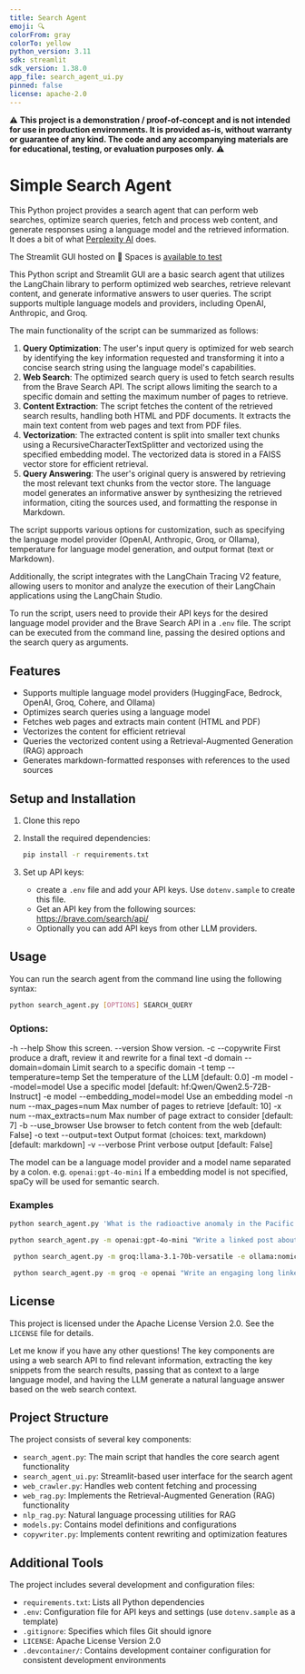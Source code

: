 ```yaml
---
title: Search Agent
emoji: 🔍
colorFrom: gray
colorTo: yellow
python_version: 3.11
sdk: streamlit
sdk_version: 1.38.0
app_file: search_agent_ui.py
pinned: false
license: apache-2.0
---
```


⚠️ **This project is a demonstration / proof-of-concept and is not intended for use in production environments. It is provided as-is, without warranty or guarantee of any kind. The code and any accompanying materials are for educational, testing, or evaluation purposes only.** ⚠️

# Simple Search Agent

This Python project provides a search agent that can perform web searches, optimize search queries, fetch and process web content, and generate responses using a language model and the retrieved information. It does a bit of what [Perplexity AI](https://www.perplexity.ai/) does.

The Streamlit GUI hosted on 🤗 Spaces is [available to test](https://huggingface.co/spaces/CyranoB/search_agent)

This Python script and Streamlit GUI are a basic search agent that utilizes the LangChain library to perform optimized web searches, retrieve relevant content, and generate informative answers to user queries. The script supports multiple language models and providers, including OpenAI, Anthropic, and Groq.

The main functionality of the script can be summarized as follows:

1. **Query Optimization**: The user's input query is optimized for web search by identifying the key information requested and transforming it into a concise search string using the language model's capabilities.
2. **Web Search**: The optimized search query is used to fetch search results from the Brave Search API. The script allows limiting the search to a specific domain and setting the maximum number of pages to retrieve.
3. **Content Extraction**: The script fetches the content of the retrieved search results, handling both HTML and PDF documents. It extracts the main text content from web pages and text from PDF files.
4. **Vectorization**: The extracted content is split into smaller text chunks using a RecursiveCharacterTextSplitter and vectorized using the specified embedding model. The vectorized data is stored in a FAISS vector store for efficient retrieval.
5. **Query Answering**: The user's original query is answered by retrieving the most relevant text chunks from the vector store. The language model generates an informative answer by synthesizing the retrieved information, citing the sources used, and formatting the response in Markdown.

The script supports various options for customization, such as specifying the language model provider (OpenAI, Anthropic, Groq, or Ollama), temperature for language model generation, and output format (text or Markdown).

Additionally, the script integrates with the LangChain Tracing V2 feature, allowing users to monitor and analyze the execution of their LangChain applications using the LangChain Studio.

To run the script, users need to provide their API keys for the desired language model provider and the Brave Search API in a `.env` file. The script can be executed from the command line, passing the desired options and the search query as arguments.

## Features

- Supports multiple language model providers (HuggingFace, Bedrock, OpenAI, Groq, Cohere, and Ollama)
- Optimizes search queries using a language model
- Fetches web pages and extracts main content (HTML and PDF)
- Vectorizes the content for efficient retrieval
- Queries the vectorized content using a Retrieval-Augmented Generation (RAG) approach
- Generates markdown-formatted responses with references to the used sources

## Setup and Installation

1. Clone this repo
2. Install the required dependencies:

   ```bash
   pip install -r requirements.txt
   ```

3. Set up API keys:

   - create a `.env` file and add your API keys. Use `dotenv.sample` to create this file.
   - Get an API key from the following sources: https://brave.com/search/api/
   - Optionally you can add API keys from other LLM providers.

## Usage

You can run the search agent from the command line using the following syntax:

```bash
python search_agent.py [OPTIONS] SEARCH_QUERY
```

### Options:

   -h --help                           Show this screen.
   --version                           Show version.
   -c --copywrite                      First produce a draft, review it and rewrite for a final text
   -d domain --domain=domain           Limit search to a specific domain
   -t temp --temperature=temp          Set the temperature of the LLM [default: 0.0]
   -m model --model=model              Use a specific model [default: hf:Qwen/Qwen2.5-72B-Instruct]
   -e model --embedding_model=model    Use an embedding model
   -n num --max_pages=num              Max number of pages to retrieve [default: 10]
   -x num --max_extracts=num           Max number of page extract to consider [default: 7]
   -b --use_browser                    Use browser to fetch content from the web [default: False]
   -o text --output=text               Output format (choices: text, markdown) [default: markdown]
   -v --verbose                        Print verbose output [default: False]

The model can be a language model provider and a model name separated by a colon. e.g. `openai:gpt-4o-mini`
If a embedding model is not specified, spaCy will be used for semantic search.


### Examples

```bash
python search_agent.py 'What is the radioactive anomaly in the Pacific Ocean?'
```

```bash
python search_agent.py -m openai:gpt-4o-mini "Write a linked post about the current state of M&A for startups. Write in the style of Russ from Silicon Valley TV show."
```

```bash
 python search_agent.py -m groq:llama-3.1-70b-versatile -e ollama:nomic-embed-text:latest -t 0.7 -n 20 -x 15  "Write a linked post about the state of M&A for startups in 2024. Write in the style of Russ from TV show Silicon Valley" -s   
```

```bash
 python search_agent.py -m groq -e openai "Write an engaging long linked post about the state of M&A for startups in 2024"
```

## License

This project is licensed under the Apache License Version 2.0. See the `LICENSE` file for details.

Let me know if you have any other questions! The key components are using a web search API to find relevant information, extracting the key snippets from the search results, passing that as context to a large language model, and having the LLM generate a natural language answer based on the web search context.

## Project Structure

The project consists of several key components:

- `search_agent.py`: The main script that handles the core search agent functionality
- `search_agent_ui.py`: Streamlit-based user interface for the search agent
- `web_crawler.py`: Handles web content fetching and processing
- `web_rag.py`: Implements the Retrieval-Augmented Generation (RAG) functionality
- `nlp_rag.py`: Natural language processing utilities for RAG
- `models.py`: Contains model definitions and configurations
- `copywriter.py`: Implements content rewriting and optimization features

## Additional Tools

The project includes several development and configuration files:

- `requirements.txt`: Lists all Python dependencies
- `.env`: Configuration file for API keys and settings (use `dotenv.sample` as a template)
- `.gitignore`: Specifies which files Git should ignore
- `LICENSE`: Apache License Version 2.0
- `.devcontainer/`: Contains development container configuration for consistent development environments
